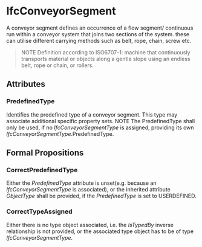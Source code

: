 # IfcConveyorSegment

A conveyor segment defines an occurrence of a flow segment/ continuous run within a conveyor system that joins two sections of the system. these can utilise different carrying methods such as belt, rope, chain, screw etc.
> NOTE Definition according to ISO6707-1: machine that continuously transports material or objects along a gentle slope using an endless belt, rope or chain, or rollers.

## Attributes

### PredefinedType
Identifies the predefined type of a conveyor segment. This type may associate additional specific property sets.
NOTE The PredefinedType shall only be used, if no _IfcConveyorSegmentType_ is assigned, providing its own _IfcConveyorSegmentType_.PredefinedType.

## Formal Propositions

### CorrectPredefinedType
Either the _PredefinedType_ attribute is unset(e.g. because an _IfcConveyorSegmentType_ is associated), or the inherited attribute _ObjectType_ shall be provided, if the _PredefinedType_ is set to USERDEFINED.

### CorrectTypeAssigned
Either there is no type object associated, i.e. the _IsTypedBy_ inverse relationship is not provided, or the associated type object has to be of type _IfcConveyorSegmentType_.
